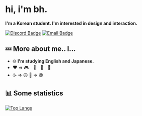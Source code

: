 # hi, i'm bh.

**I'm a Korean student. I'm interested in design and interaction.**

[![Discord Badge](https://camo.githubusercontent.com/bed1aaf8741883130ea6c1a10626fe7caa768016da02b0cbe8caf37147374032/68747470733a2f2f696d672e736869656c64732e696f2f62616467652f2d446973636f72642d3732383944413f7374796c653d666c61742d737175617265266c6f676f3d446973636f7264266c6f676f436f6c6f723d7768697465)](https://discord.com/users/727016333014728715) [![Email Badge](https://camo.githubusercontent.com/2fe5b73c59d68480b8073af22482a3e46aaff7f0ef1477587d4bf76027bce1eb/68747470733a2f2f696d672e736869656c64732e696f2f62616467652f2d456d61696c2d4541343333353f7374796c653d666c61742d737175617265266c6f676f3d476d61696c266c6f676f436f6c6f723d7768697465)](mailto:qjatlr6919@gmail.com)

## :zzz:  More about me.. I...

-   🌐 **I'm studying English and Japanese.**
- :heart: => :video_game:　:walking:　:art:　:beer:
- :coffee: => :confounded:   :tropical_drink: => :satisfied:

## 📊  Some statistics
[![Top Langs](https://github-readme-stats.vercel.app/api/top-langs/?username=beomhw&layout=compact)](https://github.com/anuraghazra/github-readme-stats)
